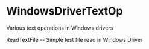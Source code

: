 # WindowsDriverTextOp
Various text operations in Windows drivers

ReadTextFile -- Simple test file read in Windows Driver
